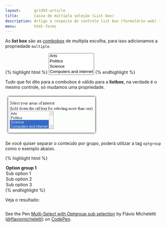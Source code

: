 ```yaml
---
layout:      grid93-article
title:       Caixa de multipla seleção (List box)
description: Artigo a respeito do controle list box (formulário web) - HTML e CSS
menu:        html-forms
---
```


As __list box__ são as [combobox](../combobox/) de multipla escolha, para isso adicionamos a propriedade
`multiple`.

{% highlight html %}
<select multiple>
    <option>Arts</option>
    <option>Politics</option>
    <option>Science</option>
    <option>Computers and internet</option>
</select>
{% endhighlight %}

Tudo que foi dito para a combobox é válido para a __listbox__, na verdade é o mesmo controle,
só mudamos uma propriedade. 

![Ilustração de um campo list box ](select-multiple-list.png "Ilustração de um campo listobox")

Se você quiser separar o conteúdo por grupo, poderá utilizar a tag `optgroup` como o exemplo abaixo.

{% highlight html %}
<optgroup label="Option group 1">
    <option>Sub option 1</option>
    <option>Sub option 2</option>
    <option>Sub option 3</option>
</optgroup>
{% endhighlight %}

Veja o resultado:

<div data-height="398" data-theme-id="2897" data-slug-hash="JoGBrV" data-default-tab="null" data-user="flaviomicheletti" class='codepen'><pre><code></code></pre>
<p>See the Pen <a href='http://codepen.io/flaviomicheletti/pen/JoGBrV/'>Multi-Select with Optgroup sub selection</a> by Flávio Micheletti (<a href='http://codepen.io/flaviomicheletti'>@flaviomicheletti</a>) on <a href='http://codepen.io'>CodePen</a>.</p>
</div><script async src="//assets.codepen.io/assets/embed/ei.js"></script>


